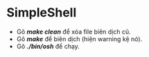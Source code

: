# SimpleShell

* Gõ ***make clean*** để xóa file biên dịch cũ.
* Gõ ***make*** để biên dịch (hiện warning kệ nó).
* Gõ ***./bin/osh*** để chạy.
